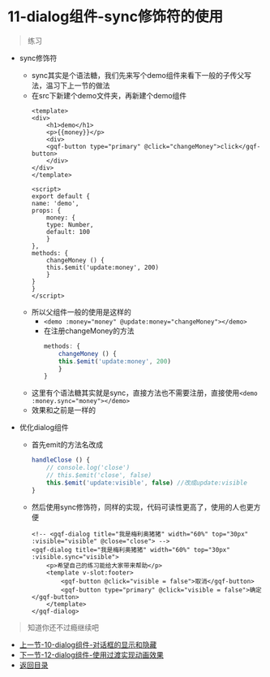 # 11-dialog组件-sync修饰符的使用

> 练习

* sync修饰符

    * sync其实是个语法糖，我们先来写个demo组件来看下一般的子传父写法，温习下上一节的做法
    * 在src下新建个demo文件夹，再新建个demo组件
        ```vue
        <template>
        <div>
            <h1>demo</h1>
            <p>{{money}}</p>
            <div>
            <gqf-button type="primary" @click="changeMoney">click</gqf-button>
            </div>
        </div>
        </template>

        <script>
        export default {
        name: 'demo',
        props: {
            money: {
            type: Number,
            default: 100
            }
        },
        methods: {
            changeMoney () {
            this.$emit('update:money', 200)
            }
        }
        }
        </script>
        
        ```
    * 所以父组件一般的使用是这样的
        * `<demo :money="money" @update:money="changeMoney"></demo>`
        * 在注册changeMoney的方法 
            ```js
            methods: {
                changeMoney () {
                this.$emit('update:money', 200)
                }
            }            
            ```  
    * 这里有个语法糖其实就是sync，直接方法也不需要注册，直接使用`<demo :money.sync="money"></demo>`
    * 效果和之前是一样的  

* 优化dialog组件

    * 首先emit的方法名改成 
        ```js
        handleClose () {
            // console.log('close')
            // this.$emit('close', false)
            this.$emit('update:visible', false) //改成update:visible
        }        
        ```
    * 然后使用sync修饰符，同样的实现，代码可读性更高了，使用的人也更方便
        ```
        <!-- <gqf-dialog title="我是梅利奥猪猪" width="60%" top="30px" :visible="visible" @close="close"> -->
        <gqf-dialog title="我是梅利奥猪猪" width="60%" top="30px" :visible.sync="visible">
            <p>希望自己的练习能给大家带来帮助</p>
            <template v-slot:footer>
                <gqf-button @click="visible = false">取消</gqf-button>
                <gqf-button type="primary" @click="visible = false">确定</gqf-button>
            </template>
        </gqf-dialog>        
        ```               

> 知道你还不过瘾继续吧       

* [上一节-10-dialog组件-对话框的显示和隐藏](../10-dialog组件-对话框的显示和隐藏/dialog组件-对话框的显示和隐藏.md)
* [下一节-12-dialog组件-使用过渡实现动画效果](../12-dialog组件-使用过渡实现动画效果/dialog组件-使用过渡实现动画效果.md)
* [返回目录](../../README.md)
